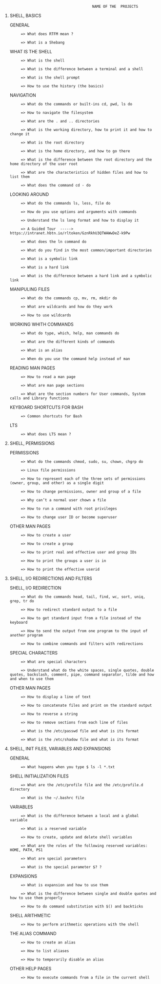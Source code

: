                                              NAME OF THE  PROJECTS


1. SHELL, BASICS

   GENERAL

            => What does RTFM mean ?

            => What is a Shebang


   WHAT IS THE SHELL

            => What is the shell

            => What is the difference between a terminal and a shell

            => What is the shell prompt

            => How to use the history (the basics)


   NAVIGATION

            => What do the commands or built-ins cd, pwd, ls do

            => How to navigate the filesystem

            => What are the . and .. directories

            => What is the working directory, how to print it and how to change it

            => What is the root directory

            => What is the home directory, and how to go there

            => What is the difference between the root directory and the home directory of the user root

            => What are the characteristics of hidden files and how to list them

            => What does the command cd - do


   LOOKING AROUND

            => What do the commands ls, less, file do

            => How do you use options and arguments with commands

            => Understand the ls long format and how to display it

            => A Guided Tour  ----->  https://intranet.hbtn.io/rltoken/GznRkhU3QTWAWwDeZ-k9Pw

            => What does the ln command do

            => What do you find in the most common/important directories

            => What is a symbolic link

            => What is a hard link

            => What is the difference between a hard link and a symbolic link


   MANIPULING FILES

            => What do the commands cp, mv, rm, mkdir do

            => What are wildcards and how do they work

            => How to use wildcards

   
   WORKING WHITH COMMANDS

            => What do type, which, help, man commands do 

            => What are the different kinds of commands

            => What is an alias

            => When do you use the command help instead of man


   READING MAN PAGES

            => How to read a man page

            => What are man page sections

            => What are the section numbers for User commands, System calls and Library functions


   KEYBOARD SHORTCUTS FOR BASH

            => Common shortcuts for Bash


   LTS

            => What does LTS mean ?





2. SHELL, PERMISSIONS

   PERMISSIONS

            => What do the commands chmod, sudo, su, chown, chgrp do
 
            => Linux file permissions

            => How to represent each of the three sets of permissions (owner, group, and other) as a single digit

            => How to change permissions, owner and group of a file

            => Why can’t a normal user chown a file

            => How to run a command with root privileges

            => How to change user ID or become superuser


   OTHER MAN PAGES

            => How to create a user

            => How to create a group

            => How to print real and effective user and group IDs

            => How to print the groups a user is in

            => How to print the effective userid





3. SHELL, I/O REDIRECTIONS AND FILTERS

   SHELL, I/O REDIRECTION

            => What do the commands head, tail, find, wc, sort, uniq, grep, tr do 

            => How to redirect standard output to a file

            => How to get standard input from a file instead of the keyboard

            => How to send the output from one program to the input of another program

            => How to combine commands and filters with redirections


   SPECIAL CHARACTERS

            => What are special characters

            => Understand what do the white spaces, single quotes, double quotes, backslash, comment, pipe, command separator, tilde and how and when to use them


   OTHER MAN PAGES

            => How to display a line of text

            => How to concatenate files and print on the standard output

            => How to reverse a string

            => How to remove sections from each line of files

            => What is the /etc/passwd file and what is its format

            => What is the /etc/shadow file and what is its format





4. SHELL, INIT FILES, VARIABLES AND EXPANSIONS

   GENERAL

            => What happens when you type $ ls -l *.txt


   SHELL INITIALIZATION FILES

            => What are the /etc/profile file and the /etc/profile.d directory

            => What is the ~/.bashrc file


   VARIABLES

            => What is the difference between a local and a global variable

            => What is a reserved variable

            => How to create, update and delete shell variables

            => What are the roles of the following reserved variables: HOME, PATH, PS1

            => What are special parameters

            => What is the special parameter $? ?


   EXPANSIONS

            => What is expansion and how to use them

            => What is the difference between single and double quotes and how to use them properly

            => How to do command substitution with $() and backticks


   SHELL ARITHMETIC

            => How to perform arithmetic operations with the shell


   THE ALIAS COMMAND

            => How to create an alias

            => How to list aliases

            => How to temporarily disable an alias


   OTHER HELP PAGES

            => How to execute commands from a file in the current shell

